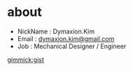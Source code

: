 # about

* NickName : Dymaxion.Kim
* Email : dymaxion.kim@gmail.com
* Job : Mechanical Designer / Engineer

[gimmick:gist](f25d31ef2e798ea21cc0)


